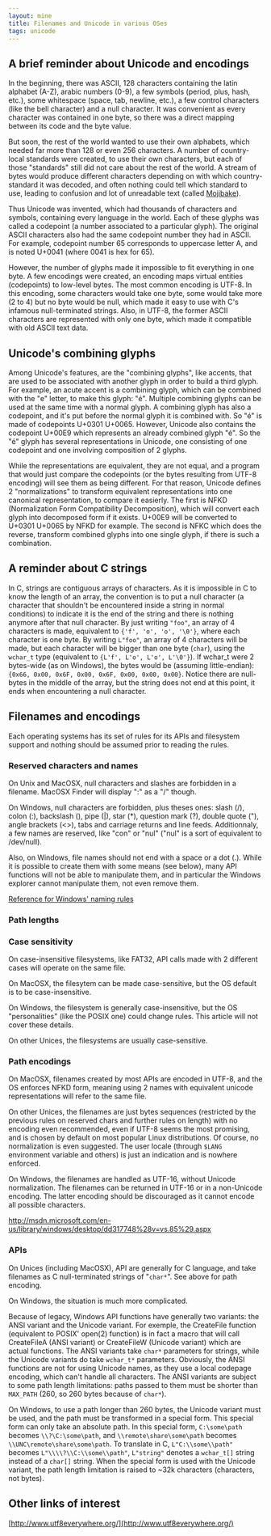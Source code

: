 ```yaml
---
layout: mine
title: Filenames and Unicode in various OSes
tags: unicode
---
```


## A brief reminder about Unicode and encodings ##

In the beginning, there was ASCII, 128 characters containing the latin alphabet (A-Z), arabic numbers (0-9), a few symbols (period, plus, hash, etc.), some whitespace (space, tab, newline, etc.), a few control characters (like the bell character) and a null character. It was convenient as every character was contained in one byte, so there was a direct mapping between its code and the byte value.

But soon, the rest of the world wanted to use their own alphabets, which needed far more than 128 or even 256 characters. A number of country-local standards were created, to use their own characters, but each of those "standards" still did not care about the rest of the world. A stream of bytes would produce different characters depending on with which country-standard it was decoded, and often nothing could tell which standard to use, leading to confusion and lot of unreadable text (called [Mojibake](https://en.wikipedia.org/wiki/Mojibake)).

Thus Unicode was invented, which had thousands of characters and symbols, containing every language in the world. Each of these glyphs was called a codepoint (a number associated to a particular glyph). The original ASCII characters also had the same codepoint number they had in ASCII. For example, codepoint number 65 corresponds to uppercase letter A, and is noted U+0041 (where 0041 is hex for 65).

However, the number of glyphs made it impossible to fit everything in one byte. A few encodings were created, an encoding maps virtual entities (codepoints) to low-level bytes. The most common encoding is UTF-8. In this encoding, some characters would take one byte, some would take more (2 to 4) but no byte would be null, which made it easy to use with C's infamous null-terminated strings. Also, in UTF-8, the former ASCII characters are represented with only one byte, which made it compatible with old ASCII text data.

## Unicode's combining glyphs ##

Among Unicode's features, are the "combining glyphs", like accents, that are used to be associated with another glyph in order to build a third glyph. For example, an acute accent is a combining glyph, which can be combined with the "e" letter, to make this glyph: "é". Multiple combining glyphs can be used at the same time with a normal glyph. A combining glyph has also a codepoint, and it's put before the normal glyph it is combined with. So "é" is made of codepoints U+0301 U+0065. However, Unicode also contains the codepoint U+00E9 which represents an already combined glyph "é". So the "é" glyph has several representations in Unicode, one consisting of one codepoint and one involving composition of 2 glyphs.

While the representations are equivalent, they are not equal, and a program that would just compare the codepoints (or the bytes resulting from UTF-8 encoding) will see them as being different. For that reason, Unicode defines 2 "normalizations" to transform equivalent representations into one canonical representation, to compare it easierly. The first is NFKD (Normalization Form Compatibility Decomposition), which will convert each glyph into decomposed form if it exists. U+00E9 will be converted to U+0301 U+0065 by NFKD for example. The second is NFKC which does the reverse, transform combined glyphs into one single glyph, if there is such a combination.

## A reminder about C strings ##

In C, strings are contiguous arrays of characters. As it is impossible in C to know the length of an array, the convention is to put a null character (a character that shouldn't be encountered inside a string in normal conditions) to indicate it is the end of the string and there is nothing anymore after that null character. By just writing `"foo"`, an array of 4 characters is made, equivalent to `{'f', 'o', 'o', '\0'}`, where each character is one byte. By writing `L"foo"`, an array of 4 characters will be made, but each character will be bigger than one byte (`char`), using the `wchar_t` type (equivalent to `{L'f', L'o', L'o', L'\0'}`). If wchar_t were 2 bytes-wide (as on Windows), the bytes would be (assuming little-endian): `{0x66, 0x00, 0x6F, 0x00, 0x6F, 0x00, 0x00, 0x00}`. Notice there are null-bytes in the middle of the array, but the string does not end at this point, it ends when encountering a null character.

## Filenames and encodings ##

Each operating systems has its set of rules for its APIs and filesystem support and nothing should be assumed prior to reading the rules.

### Reserved characters and names ###

On Unix and MacOSX, null characters and slashes are forbidden in a filename. MacOSX Finder will display ":" as a "/" though.

On Windows, null characters are forbidden, plus theses ones: slash (/), colon (:), backslash (\),  pipe (|), star (*), question mark (?), double quote ("), angle brackets (<>), tabs and carriage returns and line feeds. Additionnaly, a few names are reserved, like "con" or "nul" ("nul" is a sort of equivalent to /dev/null).

Also, on Windows, file names should not end with a space or a dot (.). While it is possible to create them with some means (see below), many API functions will not be able to manipulate them, and in particular the Windows explorer cannot manipulate them, not even remove them.

[Reference for Windows' naming rules](http://msdn.microsoft.com/en-us/library/windows/desktop/aa365247%28v=vs.85%29.aspx)

### Path lengths ###



### Case sensitivity ###

On case-insensitive filesystems, like FAT32, API calls made with 2 different cases will operate on the same file.

On MacOSX, the filesytem can be made case-sensitive, but the OS default is to be case-insensitive.

On Windows, the filesystem is generally case-insensitive, but the OS "personalities" (like the POSIX one) could change rules. This article will not cover these details.

On other Unices, the filesystems are usually case-sensitive.

### Path encodings ###

On MacOSX, filenames created by most APIs are encoded in UTF-8, and the OS enforces NFKD form, meaning using 2 names with equivalent unicode representations will refer to the same file.

On other Unices, the filenames are just bytes sequences (restricted by the previous rules on reserved chars and further rules on length) with no encoding even recommended, even if UTF-8 seems the most promising, and is chosen by default on most popular Linux distributions. Of course, no normalization is even suggested. The user locale (through `$LANG` environment variable and others) is just an indication and is nowhere enforced.

On Windows, the filenames are handled as UTF-16, without Unicode normalization. The filenames can be returned in UTF-16 or in a non-Unicode encoding. The latter encoding should be discouraged as it cannot encode all possible characters.

http://msdn.microsoft.com/en-us/library/windows/desktop/dd317748%28v=vs.85%29.aspx

### APIs ###

On Unices (including MacOSX), API are generally for C language, and take filenames as C null-terminated strings of "`char*`". See above for path encoding.

On Windows, the situation is much more complicated.

Because of legacy, Windows API functions have generally two variants: the ANSI variant and the Unicode variant.
For exemple, the CreateFile function (equivalent to POSIX' open(2) function) is in fact a macro that will call CreateFileA (ANSI variant) or CreateFileW (Unicode variant) which are actual functions.
The ANSI variants take `char*` parameters for strings, while the Unicode variants do take `wchar_t*` parameters. Obviously, the ANSI functions are not for using Unicode names, as they use a local codepage encoding, which can't handle all characters.
The ANSI variants are subject to some path length limitations: paths passed to them must be shorter than `MAX_PATH` (260, so 260 bytes because of `char*`).

On Windows, to use a path longer than 260 bytes, the Unicode variant must be used, and the path must be transformed in a special form.
This special form can only take an absolute path. In this special form, `C:\some\path` becomes `\\?\C:\some\path`, and `\\remote\share\some\path` becomes `\\UNC\remote\share\some\path`. To translate in C, `L"C:\\some\\path"` becomes `L"\\\\?\\C:\\some\\path"`, `L"string"` denotes a `wchar_t[]` string instead of a `char[]` string.
When the special form is used with the Unicode variant, the path length limitation is raised to ~32k characters (characters, not bytes).


## Other links of interest ##

[http://www.utf8everywhere.org/](http://www.utf8everywhere.org/)
